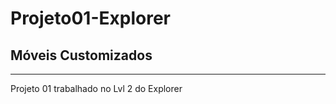 <h1 text-align: "center"; color: "#0099ff";>
Projeto01-Explorer
</h1>
<h2 text-align: center; color:#FF9900;>
Móveis Customizados
</h2>

---
Projeto 01 trabalhado no Lvl 2 do Explorer  

